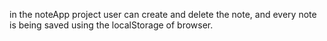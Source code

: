 in the noteApp project user can create and delete the note, and every note is being saved using the localStorage of browser.